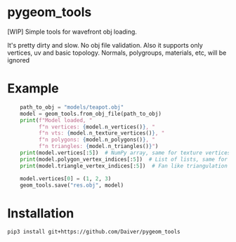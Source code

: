 # pygeom_tools
[WIP] Simple tools for wavefront obj loading.

It's pretty dirty and slow. No obj file validation. Also it supports only vertices, uv and basic topology. Normals, polygroups, materials, etc, will be ignored 

# Example

```python
    path_to_obj = "models/teapot.obj"
    model = geom_tools.from_obj_file(path_to_obj)
    print(f"Model loaded, "
          f"n vertices: {model.n_vertices()}, "
          f"n vts: {model.n_texture_vertices()}, "
          f"n polygons: {model.n_polygons()}, "
          f"n triangles: {model.n_triangles()}")
    print(model.vertices[:5])  # NumPy array, same for texture vertices, etc
    print(model.polygon_vertex_indices[:5])  # List of lists, same for texture topology, triangulated topology, etc
    print(model.triangle_vertex_indices[:5])  # Fan like triangulation of topology. Keep original triangles

    model.vertices[0] = (1, 2, 3)
    geom_tools.save("res.obj", model)
```

# Installation

```
pip3 install git+https://github.com/Daiver/pygeom_tools
```

